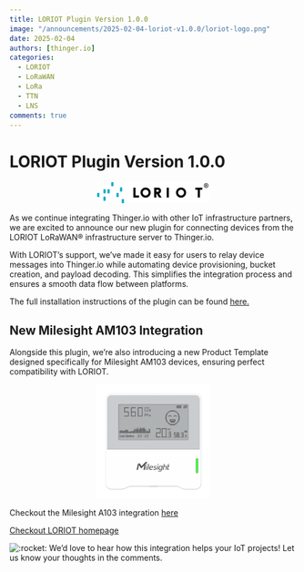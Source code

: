 ```yaml
---
title: LORIOT Plugin Version 1.0.0
image: "/announcements/2025-02-04-loriot-v1.0.0/loriot-logo.png"
date: 2025-02-04
authors: [thinger.io]
categories:
  - LORIOT
  - LoRaWAN
  - LoRa
  - TTN
  - LNS
comments: true
---
```


# LORIOT Plugin Version 1.0.0

<p align="center">
  <img src="/announcements/2025-02-04-loriot-v1.0.0/loriot-logo.png" onerror="this.src='https://marketplace.thinger.io/announcements/2025-02-04-loriot-v1.0.0/loriot-logo.png';this.onerror='';" alt="LORIOT logo">
</p>

As we continue integrating Thinger.io with other IoT infrastructure partners, we are excited to announce our new plugin for connecting devices from the LORIOT LoRaWAN® infrastructure server to Thinger.io.

With LORIOT’s support, we’ve made it easy for users to relay device messages into Thinger.io while automating device provisioning, bucket creation, and payload decoding. This simplifies the integration process and ensures a smooth data flow between platforms.

The full installation instructions of the plugin can be found [here.](/plugins/loriot/)

## New Milesight AM103 Integration

Alongside this plugin, we’re also introducing a new Product Template designed specifically for Milesight AM103 devices, ensuring perfect compatibility with LORIOT.

<p align="center">
  <img src="/announcements/2025-02-04-loriot-v1.0.0/milesight-am103.png" onerror="this.src='/announcements/2025-02-04-loriot-v1.0.0/milesight-am103.png';this.onerror='';" alt="Milesight AM103 faceplate" height="200" width="200">
</p>

Checkout the Milesight A103 integration [here](/plugins/milesight-am103)

[Checkout LORIOT homepage](https://loriot.io/)

<img class="emoji" title=":rocket:" alt=":rocket:" src="https://github.githubassets.com/images/icons/emoji/unicode/1f680.png?v8" height="20" width="20"> We’d love to hear how this integration helps your IoT projects! Let us know your thoughts in the comments. 

